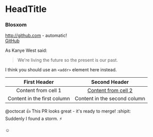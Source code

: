 # HeadTitle

### Blosxom ###
   

http://github.com - automatic!  
[GitHub](http://github.com)

As Kanye West said:
> We're living the future so
> the present is our past.

I think you should use an
`<addr>` element here instead.


First Header | Second Header
:------------: | :-------------:
Content from cell 1 | [Content from cell 2](www.baidu.com)
Content in the first column | Content in the second column


@octocat :+1: This PR looks great - it's ready to merge! :shipit:   
Suddenly I found a storm. :zap:

:relaxed:
